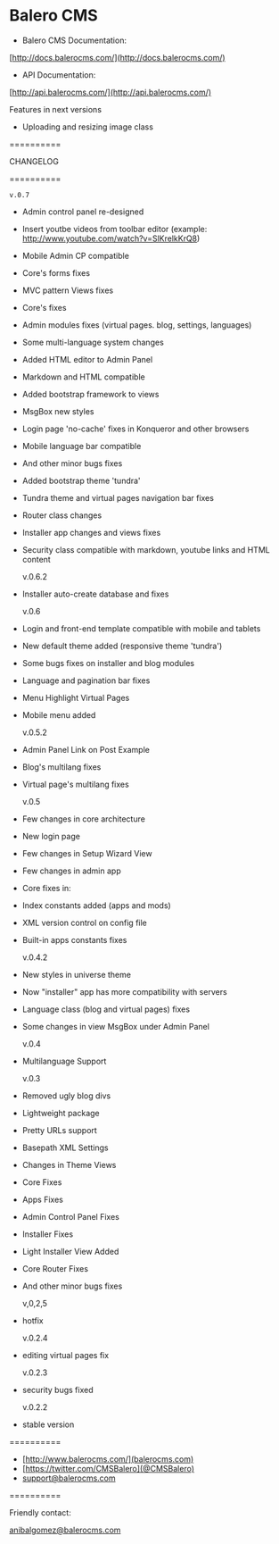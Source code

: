 Balero CMS
==========

* Balero CMS Documentation:

[http://docs.balerocms.com/](http://docs.balerocms.com/)

* API Documentation:

[http://api.balerocms.com/](http://api.balerocms.com/)

Features in next versions

  * Uploading and resizing image class

==========

CHANGELOG

==========

    v.0.7
  * Admin control panel re-designed
  * Insert youtbe videos from toolbar editor (example: http://www.youtube.com/watch?v=SlKrelkKrQ8)
  * Mobile Admin CP compatible
  * Core's forms fixes
  * MVC pattern Views fixes
  * Core's fixes
  * Admin modules fixes (virtual pages. blog, settings, languages)
  * Some multi-language system changes
  * Added HTML editor to Admin Panel
  * Markdown and HTML compatible
  * Added bootstrap framework to views
  * MsgBox new styles
  * Login page 'no-cache' fixes in Konqueror and other browsers
  * Mobile language bar compatible
  * And other minor bugs fixes
  * Added bootstrap theme 'tundra'
  * Tundra theme and virtual pages navigation bar fixes
  * Router class changes
  * Installer app changes and views fixes
  * Security class compatible with markdown, youtube links and HTML content

    v.0.6.2
  * Installer auto-create database and fixes
  
    v.0.6
  * Login and front-end template compatible with mobile and tablets
  * New default theme added (responsive theme 'tundra')
  * Some bugs fixes on installer and blog modules
  * Language and pagination bar fixes
  * Menu Highlight Virtual Pages
  * Mobile menu added
  
    v.0.5.2
  * Admin Panel Link on Post Example
  * Blog's multilang fixes
  * Virtual page's multilang fixes

    v.0.5
  * Few changes in core architecture
  * New login page
  * Few changes in Setup Wizard View
  * Few changes in admin app
  * Core fixes in:
  * Index constants added (apps and mods)
  * XML version control on config file
  * Built-in apps constants fixes

    v.0.4.2
  * New styles in universe theme
  * Now "installer" app has more compatibility with servers
  * Language class (blog and virtual pages) fixes
  * Some changes in view MsgBox under Admin Panel

    v.0.4
  * Multilanguage Support
 
    v.0.3
  * Removed ugly blog divs
  * Lightweight package
  * Pretty URLs support
  * Basepath XML Settings
  * Changes in Theme Views
  * Core Fixes
  * Apps Fixes
  * Admin Control Panel Fixes
  * Installer Fixes
  * Light Installer View Added
  * Core Router Fixes
  * And other minor bugs fixes

    v,0,2,5
  * hotfix
 
    v.0.2.4
  * editing virtual pages fix
 
    v.0.2.3
  * security bugs fixed
 
    v.0.2.2
  * stable version

==========

 * [http://www.balerocms.com/](balerocms.com)
 * [https://twitter.com/CMSBalero](@CMSBalero)
 * support@balerocms.com

==========

Friendly contact:

anibalgomez@balerocms.com